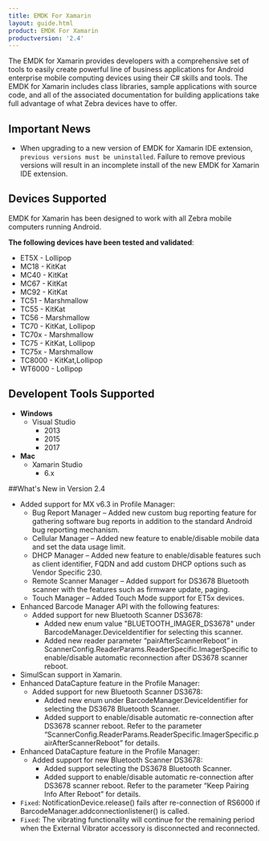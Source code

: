 ```yaml
---
title: EMDK For Xamarin
layout: guide.html
product: EMDK For Xamarin
productversion: '2.4'
---
```

The EMDK for Xamarin provides developers with a comprehensive set of tools to easily create powerful line of business applications for Android enterprise mobile computing devices using their C# skills and tools. The EMDK for Xamarin includes class libraries, sample applications with source code, and all of the associated documentation for building applications take full advantage of what Zebra devices have to offer.

## Important News

* When upgrading to a new version of EMDK for Xamarin IDE extension, `previous versions must be uninstalled`. Failure to remove previous versions will result in an incomplete install of the new EMDK for Xamarin IDE extension. 

## Devices Supported
EMDK for Xamarin has been designed to work with all Zebra mobile computers running Android. 

**The following devices have been tested and validated**:

* ET5X   - Lollipop
* MC18   - KitKat
* MC40   - KitKat 
* MC67   - KitKat	 
* MC92   - KitKat 
* TC51   - Marshmallow
* TC55   - KitKat	 
* TC56   - Marshmallow
* TC70   - KitKat, Lollipop
* TC70x  - Marshmallow
* TC75   - KitKat, Lollipop
* TC75x  - Marshmallow
* TC8000 - KitKat,Lollipop
* WT6000 - Lollipop

## Developent Tools Supported

* **Windows**
    * Visual Studio
        * 2013
        * 2015
        * 2017
* **Mac**
    * Xamarin Studio
        * 6.x

##What's New in Version 2.4

* Added support for MX v6.3 in Profile Manager:
    * Bug Report Manager – Added new custom bug reporting feature for gathering software bug reports in addition to the standard Android bug reporting mechanism.
    * Cellular Manager – Added new feature to enable/disable mobile data and set the data usage limit.
    * DHCP Manager – Added new feature to enable/disable features such as client identifier, FQDN and add custom DHCP options such as Vendor Specific 230.
    * Remote Scanner Manager – Added support for DS3678 Bluetooth scanner with the features such as firmware update, paging.
    * Touch Manager – Added Touch Mode support for ET5x devices.
* Enhanced Barcode Manager API with the following features:
    * Added support for new Bluetooth Scanner DS3678:
        * Added new enum value "BLUETOOTH_IMAGER_DS3678" under BarcodeManager.DeviceIdentifier for selecting this scanner.
        * Added new reader parameter “pairAfterScannerReboot” in ScannerConfig.ReaderParams.ReaderSpecific.ImagerSpecific to enable/disable automatic reconnection after DS3678 scanner reboot.
* SimulScan support in Xamarin.
* Enhanced DataCapture feature in the Profile Manager:
    * Added support for new Bluetooth Scanner DS3678:
        * Added new enum under BarcodeManager.DeviceIdentifier for selecting the DS3678 Bluetooth Scanner.
        * Added support to enable/disable automatic re-connection after DS3678 scanner reboot. Refer to the parameter “ScannerConfig.ReaderParams.ReaderSpecific.ImagerSpecific.pairAfterScannerReboot” for details.
* Enhanced DataCapture feature in the Profile Manager:
    * Added support for new Bluetooth Scanner DS3678:
        * Added support selecting the DS3678 Bluetooth Scanner.
        * Added support to enable/disable automatic re-connection after DS3678 scanner reboot. Refer to the parameter “Keep Pairing Info After Reboot” for details.
* `Fixed`: NotificationDevice.release() fails after re-connection of RS6000 if BarcodeManager.addconnectionlistener() is called.
* `Fixed`: The vibrating functionality will continue for the remaining period when the External Vibrator accessory is disconnected and reconnected.


